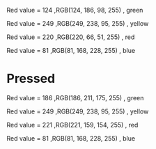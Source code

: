 Red value = 124 ,RGB(124, 186, 98, 255) , green

Red value = 249 ,RGB(249, 238, 95, 255) , yellow

Red value = 220 ,RGB(220, 66, 51, 255) , red

Red value = 81 ,RGB(81, 168, 228, 255) , blue


# Pressed

Red value = 186 ,RGB(186, 211, 175, 255) , green

Red value = 249 ,RGB(249, 238, 95, 255) , yellow

Red value = 221 ,RGB(221, 159, 154, 255) , red

Red value = 81 ,RGB(81, 168, 228, 255) , blue
